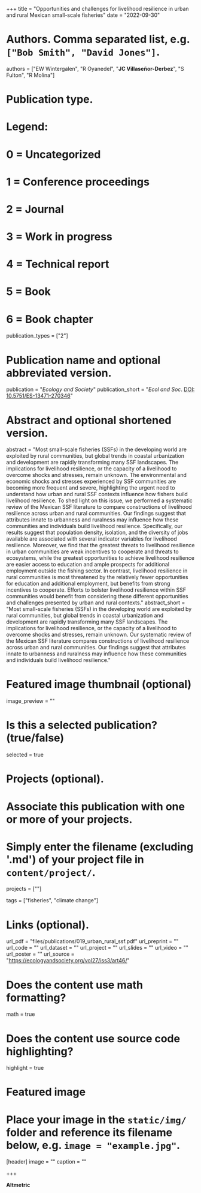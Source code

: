 +++
title = "Opportunities and challenges for livelihood resilience in urban and rural Mexican small-scale fisheries"
date = "2022-09-30"

# Authors. Comma separated list, e.g. `["Bob Smith", "David Jones"]`.
authors = ["EW Wintergalen", "R Oyanedel", "**JC Villaseñor-Derbez**", "S Fulton", "R Molina"]

# Publication type.
# Legend:
# 0 = Uncategorized
# 1 = Conference proceedings
# 2 = Journal
# 3 = Work in progress
# 4 = Technical report
# 5 = Book
# 6 = Book chapter
publication_types = ["2"]

# Publication name and optional abbreviated version.
publication = "*Ecology and Society*"
publication_short = "*Ecol and Soc*. [DOI: 10.5751/ES-13471-270346](https://doi.org/10.5751/ES-13471-270346)"

# Abstract and optional shortened version.
abstract = "Most small-scale fisheries (SSFs) in the developing world are exploited by rural communities, but global trends in coastal urbanization and development are rapidly transforming many SSF landscapes. The implications for livelihood resilience, or the capacity of a livelihood to overcome shocks and stresses, remain unknown. The environmental and economic shocks and stresses experienced by SSF communities are becoming more frequent and severe, highlighting the urgent need to understand how urban and rural SSF contexts influence how fishers build livelihood resilience. To shed light on this issue, we performed a systematic review of the Mexican SSF literature to compare constructions of livelihood resilience across urban and rural communities. Our findings suggest that attributes innate to urbanness and ruralness may influence how these communities and individuals build livelihood resilience. Specifically, our results suggest that population density, isolation, and the diversity of jobs available are associated with several indicator variables for livelihood resilience. Moreover, we find that the greatest threats to livelihood resilience in urban communities are weak incentives to cooperate and threats to ecosystems, while the greatest opportunities to achieve livelihood resilience are easier access to education and ample prospects for additional employment outside the fishing sector. In contrast, livelihood resilience in rural communities is most threatened by the relatively fewer opportunities for education and additional employment, but benefits from strong incentives to cooperate. Efforts to bolster livelihood resilience within SSF communities would benefit from considering these different opportunities and challenges presented by urban and rural contexts."
abstract_short = "Most small-scale fisheries (SSFs) in the developing world are exploited by rural communities, but global trends in coastal urbanization and development are rapidly transforming many SSF landscapes. The implications for livelihood resilience, or the capacity of a livelihood to overcome shocks and stresses, remain unknown. Our systematic review of the Mexican SSF literature compares constructions of livelihood resilience across urban and rural communities. Our findings suggest that attributes innate to urbanness and ruralness may influence how these communities and individuals build livelihood resilience."

# Featured image thumbnail (optional)
image_preview = ""

# Is this a selected publication? (true/false)
selected = true

# Projects (optional).
#   Associate this publication with one or more of your projects.
#   Simply enter the filename (excluding '.md') of your project file in `content/project/`.
projects = [""]

tags = ["fisheries", "climate change"]

# Links (optional).
url_pdf = "files/publications/019_urban_rural_ssf.pdf"
url_preprint = ""
url_code = ""
url_dataset = ""
url_project = ""
url_slides = ""
url_video = ""
url_poster = ""
url_source = "https://ecologyandsociety.org/vol27/iss3/art46/"

# Does the content use math formatting?
math = true

# Does the content use source code highlighting?
highlight = true

# Featured image
# Place your image in the `static/img/` folder and reference its filename below, e.g. `image = "example.jpg"`.
[header]
image = ""
caption = ""

+++

**Altmetric**

<script type="text/javascript" src="https://d1bxh8uas1mnw7.cloudfront.net/assets/embed.js"></script>
<div class='altmetric-embed' data-badge-type='donut' data-doi="10.5751/ES-13471-270346"></div>